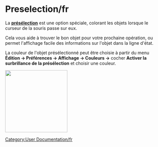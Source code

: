 # Preselection/fr
La **[présélection](Draft_Select/fr.md)** est une option spéciale, colorant les objets lorsque le curseur de la souris passe sur eux.

Cela vous aide à trouver le bon objet pour votre prochaine opération, ou permet l\'affichage facile des informations sur l\'objet dans la ligne d\'état.

La couleur de l\'objet présélectionné peut être choisie à partir du menu **Édition → Préférences → Affichage → Couleurs →** cocher **Activer la surbrillance de la présélection** et choisir une couleur.

<img alt="" src=images/Draft_Preferences_Selection_Couleurs.png  style="width:200px;">



[Category:User Documentation/fr](Category:User_Documentation/fr.md)
